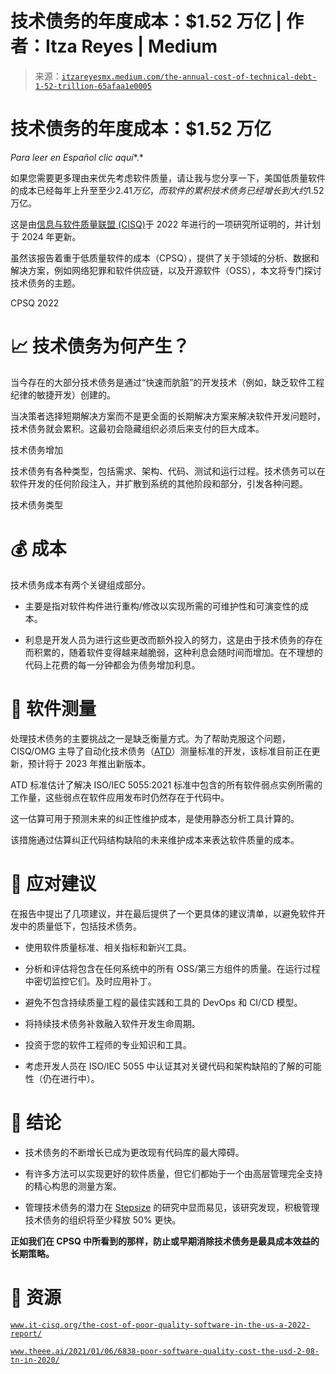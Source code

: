 <!--yml

类别：未分类

日期：2024-05-27 15:08:31

-->

# 技术债务的年度成本：$1.52 万亿 | 作者：Itza Reyes | Medium

> 来源：[`itzareyesmx.medium.com/the-annual-cost-of-technical-debt-1-52-trillion-65afaa1e0005`](https://itzareyesmx.medium.com/the-annual-cost-of-technical-debt-1-52-trillion-65afaa1e0005)

# 技术债务的年度成本：$1.52 万亿

*Para leer en Español clic* *aquí**.*

如果您需要更多理由来优先考虑软件质量，请让我与您分享一下，美国低质量软件的成本已经每年上升至至少$2.41 万亿，而软件的累积技术债务已经增长到大约$1.52 万亿。

这是由[信息与软件质量联盟 (CISQ)](https://www.it-cisq.org/)于 2022 年进行的一项研究所证明的，并计划于 2024 年更新。

虽然该报告着重于低质量软件的成本（CPSQ），提供了关于领域的分析、数据和解决方案，例如网络犯罪和软件供应链，以及开源软件（OSS），本文将专门探讨技术债务的主题。

CPSQ 2022

# 📈 技术债务为何产生？

当今存在的大部分技术债务是通过“快速而肮脏”的开发技术（例如，缺乏软件工程纪律的敏捷开发）创建的。

当决策者选择短期解决方案而不是更全面的长期解决方案来解决软件开发问题时，技术债务就会累积。这最初会隐藏组织必须后来支付的巨大成本。

技术债务增加

技术债务有各种类型，包括需求、架构、代码、测试和运行过程。技术债务可以在软件开发的任何阶段注入，并扩散到系统的其他阶段和部分，引发各种问题。

技术债务类型

# 💰 成本

技术债务成本有两个关键组成部分。

+   主要是指对软件构件进行重构/修改以实现所需的可维护性和可演变性的成本。

+   利息是开发人员为进行这些更改而额外投入的努力，这是由于技术债务的存在而积累的，随着软件变得越来越脆弱，这种利息会随时间而增加。在不理想的代码上花费的每一分钟都会为债务增加利息。

# 📏 软件测量

处理技术债务的主要挑战之一是缺乏衡量方式。为了帮助克服这个问题，CISQ/OMG 主导了自动化技术债务（[ATD](https://www.omg.org/spec/ATDM/)）测量标准的开发，该标准目前正在更新，预计将于 2023 年推出新版本。

ATD 标准估计了解决 ISO/IEC 5055:2021 标准中包含的所有软件弱点实例所需的工作量，这些弱点在软件应用发布时仍然存在于代码中。

这一估算可用于预测未来的纠正性维护成本，是使用静态分析工具计算的。

该措施通过估算纠正代码结构缺陷的未来维护成本来表达软件质量的成本。

# 👀 应对建议

在报告中提出了几项建议，并在最后提供了一个更具体的建议清单，以避免软件开发中的质量低下，包括技术债务。

+   使用软件质量标准、相关指标和新兴工具。

+   分析和评估将包含在任何系统中的所有 OSS/第三方组件的质量。在运行过程中密切监控它们。及时应用补丁。

+   避免不包含持续质量工程的最佳实践和工具的 DevOps 和 CI/CD 模型。

+   将持续技术债务补救融入软件开发生命周期。

+   投资于您的软件工程师的专业知识和工具。

+   考虑开发人员在 ISO/IEC 5055 中认证其对关键代码和架构缺陷的了解的可能性（仍在进行中）。

# 🌟 结论

+   技术债务的不断增长已成为更改现有代码库的最大障碍。

+   有许多方法可以实现更好的软件质量，但它们都始于一个由高层管理完全支持的精心构思的测量方案。

+   管理技术债务的潜力在 [Stepsize](https://www.stepsize.com/) 的研究中显而易见，该研究发现，积极管理技术债务的组织将至少释放 50% 更快。

**正如我们在 CPSQ 中所看到的那样，防止或早期消除技术债务是最具成本效益的长期策略。**

# 🔗 资源

[`www.it-cisq.org/the-cost-of-poor-quality-software-in-the-us-a-2022-report/`](https://www.it-cisq.org/the-cost-of-poor-quality-software-in-the-us-a-2022-report/)

[`www.theee.ai/2021/01/06/6838-poor-software-quality-cost-the-usd-2-08-tn-in-2020/`](https://www.theee.ai/2021/01/06/6838-poor-software-quality-cost-the-usd-2-08-tn-in-2020/)
